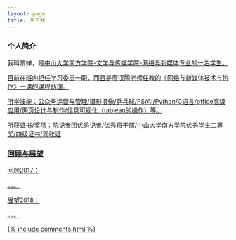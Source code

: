 ```yaml
---
layout: page
title: 关于我 
---
```


<h3> 个人简介 </h3>  

我叫黎婵，是<a target="_blank" href="http://nfsysu.cn/">中山大学南方学院-<a target="_blank" href="http://wcy.nfu.edu.cn/zh/%e9%a6%96%e9%a1%b5/">文学与传媒学院-<a target="_blank" href="http://wcy.nfu.edu.cn/zh/%e5%ad%a6%e9%99%a2%e6%a6%82%e5%86%b5/%e6%96%b0%e9%97%bb%e4%b8%8e%e6%96%b0%e5%aa%92%e4%bd%93%e7%b3%bb/">网络与新媒体专业的一名学生。
<p>
目前在班内担任学习委员一职，而且是廖汉腾老师任教的《网络与新媒体技术与协作》一课的课程助理。
<p>
所学技能：公众号运营与管理/摄影摄像/乒乓球/PS/AI/Python/C语言/office高级应用/网页设计与制作/信息可视化（tableau的操作）等。

<p>

所获证书/奖项：院记者团优秀记者/优秀班干部/中山大学南方学院优秀学生二等奖/四级证书/驾驶证

<p>

<h3> 回顾与展望 </h3>  

<p>

回顾2017：

<p>

。。。

<p>

展望2018：

<p>

。。。

<p> 

<p> 

<p> 


{% include comments.html %}

